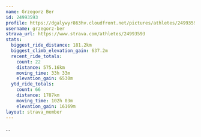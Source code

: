 ```yaml
---
name: Grzegorz Ber
id: 24993593
profile: https://dgalywyr863hv.cloudfront.net/pictures/athletes/24993593/7453165/11/large.jpg
username: grzegorz-ber
strava_url: https://www.strava.com/athletes/24993593
stats:
  biggest_ride_distance: 181.2km
  biggest_climb_elevation_gain: 637.2m
  recent_ride_totals:
    count: 22
    distance: 575.16km
    moving_time: 33h 33m
    elevation_gain: 6530m
  ytd_ride_totals:
    count: 66
    distance: 1787km
    moving_time: 102h 03m
    elevation_gain: 16169m
layout: strava_member
--- 
```

...
